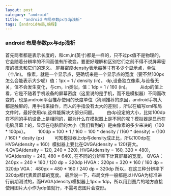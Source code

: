 ```yaml
---
layout: post
category: "android"
title:  "android 布局参数px与dp浅析"
tags: [android布局,编程]
---
```


### android 布局参数px与dp浅析

首先两者都是表示长度的，和cm,in(英寸)都是一样的，只不过px值不是物理的，它会随着分辨率的不同而值有所改变。要更好理解和区别它们之前不得不说屏幕密度的概念和它们的定义。
屏幕密度density表示每英寸有多少个显示点，单位（个/in)。
像素，就是一个显示点，更确切来是一个显示点的宽度（要不然100px怎么会能表示大少呢）值：1px = 1 / density (in)。
dp,设备独立像素,与设备无关，值不会发生变化，与cm，in类似，值：1dp = 1 / 160 (in)。
　　从dp的值上看，它是不随着手机设备的屏幕密度（这里说的是手机，而不是模拟器）不同而改变的，也是android平台推荐使用的长度单位（猜测推荐的原因，android手机大都是触屏的，用手指来操作，而人的手指没有太大的差别），所以在编写xml布局文件时，最好使用dp,这样能解决大部分问题。
　　由dp设定的大小，比如100dp在不同的手机设备上是相同的，那为什么在模拟器上是不同的呢？模拟器是显示在电脑屏幕上的，显示在电脑屏的大小（我们看到的）是由像素的多少来决的（100 * 100px）。
　　100dp = 100 * 1 / 160 = 100 * density / (160 * density) = (100 / 160) * desity (px)
　　可知模拟器上dp与density成正比，所以100dp在HVGA(density = 160）模拟器上要比在QVGA(density = 120)要大。
    4.QVGA(density = 120, 240 * 320), HVGA(density = 160, 320 * 480), VGA(density = 240, 480 * 640), 在不同的分辨率下计算屏幕的宽度。
        QVGA：240px = 240 * 160 / 120 dp = 320dp
        HVGA：320px = 320 * 160 / 160 dp = 320dp
        VGA：  480px = 480 * 160 / 240 dp = 320dp
    所以，在这三种分辨率下320dp都代表着屏幕的宽度。
最后说一下，布局文件一般都是以HVGA为标准进行前期测试的，而HVGA(density)模拟器上1px = 1dp，所以用到图片的地方直接使用图片大小作为dp值就行，不需考虑图片会变形。
